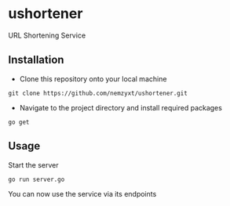 # ushortener

URL Shortening Service

## Installation

- Clone this repository onto your local machine

```
git clone https://github.com/nemzyxt/ushortener.git
```

- Navigate to the project directory and install required packages

```
go get
```

## Usage

Start the server

```
go run server.go
```

You can now use the service via its endpoints
